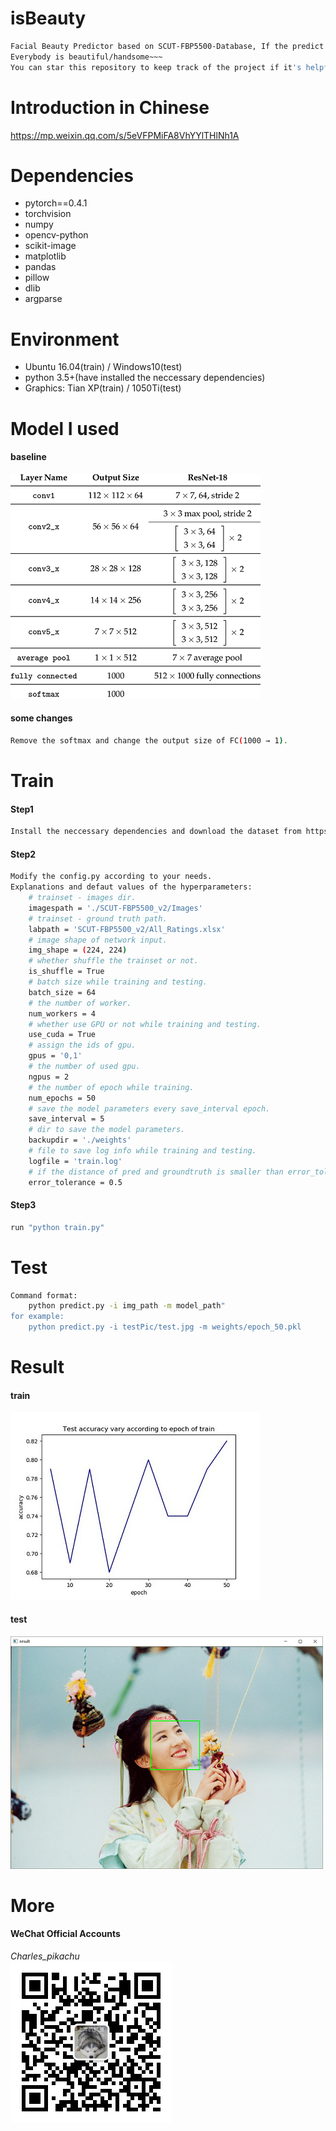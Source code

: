 # isBeauty
```sh
Facial Beauty Predictor based on SCUT-FBP5500-Database, If the predict result is not ideal, just take it as a joke~
Everybody is beautiful/handsome~~~
You can star this repository to keep track of the project if it's helpful for you, thank you for your support.
```

# Introduction in Chinese
https://mp.weixin.qq.com/s/5eVFPMiFA8VhYYlTHlNh1A

# Dependencies
- pytorch==0.4.1
- torchvision
- numpy
- opencv-python
- scikit-image
- matplotlib
- pandas
- pillow
- dlib
- argparse

# Environment
- Ubuntu 16.04(train) / Windows10(test)
- python 3.5+(have installed the neccessary dependencies)
- Graphics: Tian XP(train) / 1050Ti(test)

# Model I used
#### baseline
![img](./material/ResNet-18-Architecture.png)
#### some changes
```sh
Remove the softmax and change the output size of FC(1000 → 1).
```

# Train
#### Step1
```sh
Install the neccessary dependencies and download the dataset from https://github.com/HCIILAB/SCUT-FBP5500-Database-Release.
```
#### Step2
```sh
Modify the config.py according to your needs.
Explanations and defaut values of the hyperparameters:
	# trainset - images dir.
	imagespath = './SCUT-FBP5500_v2/Images'
	# trainset - ground truth path.
	labpath = 'SCUT-FBP5500_v2/All_Ratings.xlsx'
	# image shape of network input.
	img_shape = (224, 224)
	# whether shuffle the trainset or not.
	is_shuffle = True
	# batch size while training and testing.
	batch_size = 64
	# the number of worker.
	num_workers = 4
	# whether use GPU or not while training and testing.
	use_cuda = True
	# assign the ids of gpu.
	gpus = '0,1'
	# the number of used gpu.
	ngpus = 2
	# the number of epoch while training.
	num_epochs = 50
	# save the model parameters every save_interval epoch.
	save_interval = 5
	# dir to save the model parameters.
	backupdir = './weights'
	# file to save log info while training and testing.
	logfile = 'train.log'
	# if the distance of pred and groundtruth is smaller than error_tolerance, we regard the pred as a right one.
	error_tolerance = 0.5
```
#### Step3
```sh
run "python train.py"
```

# Test
```sh
Command format:
	python predict.py -i img_path -m model_path"
for example:
	python predict.py -i testPic/test.jpg -m weights/epoch_50.pkl
```

# Result
#### train
![img](./results/vis.jpg)
#### test
![img](./results/result.png)

# More
#### WeChat Official Accounts
*Charles_pikachu*  
![img](./material/pikachu.jpg)
